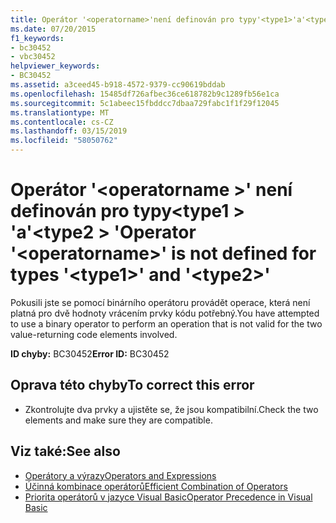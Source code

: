 ```yaml
---
title: Operátor '<operatorname>'není definován pro typy'<type1>'a'<type2>.
ms.date: 07/20/2015
f1_keywords:
- bc30452
- vbc30452
helpviewer_keywords:
- BC30452
ms.assetid: a3ceed45-b918-4572-9379-cc90619bddab
ms.openlocfilehash: 15485df726afbec36ce618782b9c1289fb56e1ca
ms.sourcegitcommit: 5c1abeec15fbddcc7dbaa729fabc1f1f29f12045
ms.translationtype: MT
ms.contentlocale: cs-CZ
ms.lasthandoff: 03/15/2019
ms.locfileid: "58050762"
---
```

# <a name="operator-operatorname-is-not-defined-for-types-type1-and-type2"></a><span data-ttu-id="7f150-102">Operátor '\<operatorname >' není definován pro typy\<type1 > 'a'\<type2 > '</span><span class="sxs-lookup"><span data-stu-id="7f150-102">Operator '\<operatorname>' is not defined for types '\<type1>' and '\<type2>'</span></span>
<span data-ttu-id="7f150-103">Pokusili jste se pomocí binárního operátoru provádět operace, která není platná pro dvě hodnoty vrácením prvky kódu potřebný.</span><span class="sxs-lookup"><span data-stu-id="7f150-103">You have attempted to use a binary operator to perform an operation that is not valid for the two value-returning code elements involved.</span></span>  
  
 <span data-ttu-id="7f150-104">**ID chyby:** BC30452</span><span class="sxs-lookup"><span data-stu-id="7f150-104">**Error ID:** BC30452</span></span>  
  
## <a name="to-correct-this-error"></a><span data-ttu-id="7f150-105">Oprava této chyby</span><span class="sxs-lookup"><span data-stu-id="7f150-105">To correct this error</span></span>  
  
-   <span data-ttu-id="7f150-106">Zkontrolujte dva prvky a ujistěte se, že jsou kompatibilní.</span><span class="sxs-lookup"><span data-stu-id="7f150-106">Check the two elements and make sure they are compatible.</span></span>  
  
## <a name="see-also"></a><span data-ttu-id="7f150-107">Viz také:</span><span class="sxs-lookup"><span data-stu-id="7f150-107">See also</span></span>

- [<span data-ttu-id="7f150-108">Operátory a výrazy</span><span class="sxs-lookup"><span data-stu-id="7f150-108">Operators and Expressions</span></span>](../../visual-basic/programming-guide/language-features/operators-and-expressions/index.md)
- [<span data-ttu-id="7f150-109">Účinná kombinace operátorů</span><span class="sxs-lookup"><span data-stu-id="7f150-109">Efficient Combination of Operators</span></span>](../../visual-basic/programming-guide/language-features/operators-and-expressions/efficient-combination-of-operators.md)
- [<span data-ttu-id="7f150-110">Priorita operátorů v jazyce Visual Basic</span><span class="sxs-lookup"><span data-stu-id="7f150-110">Operator Precedence in Visual Basic</span></span>](../../visual-basic/language-reference/operators/operator-precedence.md)

